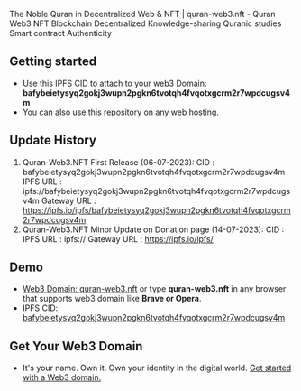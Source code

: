 The Noble Quran in Decentralized Web &amp; NFT | quran-web3.nft - Quran Web3 NFT Blockchain Decentralized Knowledge-sharing Quranic studies Smart contract Authenticity

## Getting started
*  Use this IPFS CID to attach to your web3 Domain: <b>bafybeietysyq2gokj3wupn2pgkn6tvotqh4fvqotxgcrm2r7wpdcugsv4m</b>
*  You can also use this repository on any web hosting.

## Update History
  1.  Quran-Web3.NFT First Release (06-07-2023):
      CID             : bafybeietysyq2gokj3wupn2pgkn6tvotqh4fvqotxgcrm2r7wpdcugsv4m
      IPFS URL        : ipfs://bafybeietysyq2gokj3wupn2pgkn6tvotqh4fvqotxgcrm2r7wpdcugsv4m
      Gateway URL     : https://ipfs.io/ipfs/bafybeietysyq2gokj3wupn2pgkn6tvotqh4fvqotxgcrm2r7wpdcugsv4m
  2.  Quran-Web3.NFT Minor Update on Donation page (14-07-2023):
      CID             : 
      IPFS URL        : ipfs://
      Gateway URL     : https://ipfs.io/ipfs/

## Demo
*  <a href="https://quran--web3-crypto.ipns.dweb.link/" target="_blank">Web3 Domain: quran-web3.nft</a> or type <b>quran-web3.nft</b> in any browser that supports web3 domain like <b>Brave or Opera</b>.
*  IPFS CID: <a href="https://bafybeietysyq2gokj3wupn2pgkn6tvotqh4fvqotxgcrm2r7wpdcugsv4m.ipfs.dweb.link/" target="_blank">bafybeietysyq2gokj3wupn2pgkn6tvotqh4fvqotxgcrm2r7wpdcugsv4m</a>

## Get Your Web3 Domain
*  It's your name. Own it. Own your identity in the digital world. <a href="https://unstoppabledomains.com/?ref=0292cd8075b549e" target="_blank">Get started with a Web3 domain.</a>
